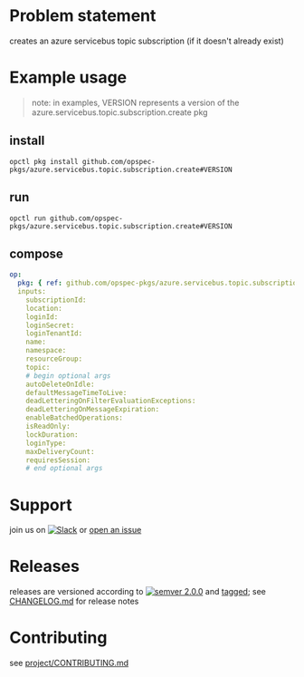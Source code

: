 # Problem statement
creates an azure servicebus topic subscription (if it doesn't already exist)

# Example usage

> note: in examples, VERSION represents a version of the azure.servicebus.topic.subscription.create pkg

## install

```shell
opctl pkg install github.com/opspec-pkgs/azure.servicebus.topic.subscription.create#VERSION
```

## run

```
opctl run github.com/opspec-pkgs/azure.servicebus.topic.subscription.create#VERSION
```

## compose

```yaml
op:
  pkg: { ref: github.com/opspec-pkgs/azure.servicebus.topic.subscription.create#VERSION }
  inputs: 
    subscriptionId:
    location:
    loginId:
    loginSecret:
    loginTenantId:
    name:
    namespace:
    resourceGroup:
    topic:
    # begin optional args
    autoDeleteOnIdle:
    defaultMessageTimeToLive:
    deadLetteringOnFilterEvaluationExceptions:
    deadLetteringOnMessageExpiration:
    enableBatchedOperations:
    isReadOnly:
    lockDuration:
    loginType:
    maxDeliveryCount:
    requiresSession:
    # end optional args
```

# Support

join us on [![Slack](https://opspec-slackin.herokuapp.com/badge.svg)](https://opspec-slackin.herokuapp.com/)
or [open an issue](https://github.com/opspec-pkgs/azure.servicebus.topic.subscription.create/issues)

# Releases

releases are versioned according to
[![semver 2.0.0](https://img.shields.io/badge/semver-2.0.0-brightgreen.svg)](http://semver.org/spec/v2.0.0.html)
and [tagged](https://git-scm.com/book/en/v2/Git-Basics-Tagging); see
[CHANGELOG.md](CHANGELOG.md) for release notes

# Contributing

see [project/CONTRIBUTING.md](https://github.com/opspec-pkgs/project/blob/master/CONTRIBUTING.md)

